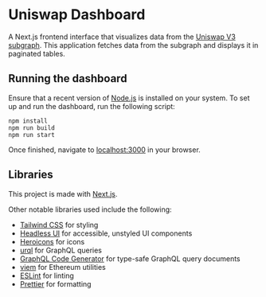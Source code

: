 # Uniswap Dashboard

A Next.js frontend interface that visualizes data from the [Uniswap V3 subgraph](https://github.com/Uniswap/v3-subgraph). This application fetches data from the subgraph and displays it in paginated tables.

## Running the dashboard

Ensure that a recent version of [Node.js](https://nodejs.org/en) is installed on your system. To set up and run the dashboard, run the following script:
```
npm install
npm run build
npm run start
```

Once finished, navigate to [localhost:3000](http://localhost:3000) in your browser.

## Libraries

This project is made with [Next.js](https://nextjs.org/).

Other notable libraries used include the following:
- [Tailwind CSS](https://tailwindcss.com/) for styling
- [Headless UI](https://headlessui.com/) for accessible, unstyled UI components
- [Heroicons](https://heroicons.com/) for icons
- [urql](https://formidable.com/open-source/urql/) for GraphQL queries
- [GraphQL Code Generator](https://the-guild.dev/graphql/codegen) for type-safe GraphQL query documents
- [viem](https://viem.sh/) for Ethereum utilities
- [ESLint](https://eslint.org/) for linting
- [Prettier](https://prettier.io/) for formatting
